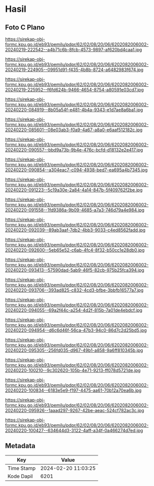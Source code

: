 # Hasil

## Foto C Plano

https://sirekap-obj-formc.kpu.go.id/eb93/pemilu/pdpr/62/02/08/20/06/6202082006002-20240219-222542--a4b71c6b-8fcb-4573-9897-af620bd4caa1.jpg

https://sirekap-obj-formc.kpu.go.id/eb93/pemilu/pdpr/62/02/08/20/06/6202082006002-20240219-224905--09951d91-f435-4b8b-8724-a6482983f674.jpg

https://sirekap-obj-formc.kpu.go.id/eb93/pemilu/pdpr/62/02/08/20/06/6202082006002-20240219-225952--f6fd624b-9466-4654-8754-a80591e03cd7.jpg

https://sirekap-obj-formc.kpu.go.id/eb93/pemilu/pdpr/62/02/08/20/06/6202082006002-20240220-084919--8b05a54f-e481-4b4a-9343-e1d7ae8a6ba1.jpg

https://sirekap-obj-formc.kpu.go.id/eb93/pemilu/pdpr/62/02/08/20/06/6202082006002-20240220-085601--08e03ab3-f0a9-4a67-a8a0-e6aaf512182c.jpg

https://sirekap-obj-formc.kpu.go.id/eb93/pemilu/pdpr/62/02/08/20/06/6202082006002-20240220-090557--bbd9a73b-9b4e-476c-bcfd-d18132e2e417.jpg

https://sirekap-obj-formc.kpu.go.id/eb93/pemilu/pdpr/62/02/08/20/06/6202082006002-20240220-090854--a304eac7-c094-4938-bed7-ea695a4b7345.jpg

https://sirekap-obj-formc.kpu.go.id/eb93/pemilu/pdpr/62/02/08/20/06/6202082006002-20240220-091223--5c19a30e-2a84-4a14-847b-5f409762f2be.jpg

https://sirekap-obj-formc.kpu.go.id/eb93/pemilu/pdpr/62/02/08/20/06/6202082006002-20240220-091558--1fd9386a-9b09-4685-a7a3-746d79a4e984.jpg

https://sirekap-obj-formc.kpu.go.id/eb93/pemilu/pdpr/62/02/08/20/06/6202082006002-20240220-092039--89ab3aaf-7db2-4bb3-9033-c4ed8562fadd.jpg

https://sirekap-obj-formc.kpu.go.id/eb93/pemilu/pdpr/62/02/08/20/06/6202082006002-20240220-092600--5eb65e52-c6ab-4fc4-8f32-b50cc1e28db0.jpg

https://sirekap-obj-formc.kpu.go.id/eb93/pemilu/pdpr/62/02/08/20/06/6202082006002-20240220-093413--57590dad-5ab9-46f5-82cb-975b25fca394.jpg

https://sirekap-obj-formc.kpu.go.id/eb93/pemilu/pdpr/62/02/08/20/06/6202082006002-20240220-093706--393ad825-c832-4cd3-bfbe-3bbfb16577a7.jpg

https://sirekap-obj-formc.kpu.go.id/eb93/pemilu/pdpr/62/02/08/20/06/6202082006002-20240220-094055--69a2f44c-a254-4d2f-815b-7a01de4ebdcf.jpg

https://sirekap-obj-formc.kpu.go.id/eb93/pemilu/pdpr/62/02/08/20/06/6202082006002-20240220-094954--d6c6d46f-56ca-47b3-94c0-86d7c2d25bd5.jpg

https://sirekap-obj-formc.kpu.go.id/eb93/pemilu/pdpr/62/02/08/20/06/6202082006002-20240220-095305--256fd035-d967-49b1-a858-9a6ff810345b.jpg

https://sirekap-obj-formc.kpu.go.id/eb93/pemilu/pdpr/62/02/08/20/06/6202082006002-20240220-100210--9c302620-105b-4e71-9213-ff078d5721de.jpg

https://sirekap-obj-formc.kpu.go.id/eb93/pemilu/pdpr/62/02/08/20/06/6202082006002-20240220-100834--6183e5e9-f197-4475-aa61-70b12a70ea6b.jpg

https://sirekap-obj-formc.kpu.go.id/eb93/pemilu/pdpr/62/02/08/20/06/6202082006002-20240220-095926--1aaad297-9267-42be-aeac-524cf782ac3c.jpg

https://sirekap-obj-formc.kpu.go.id/eb93/pemilu/pdpr/62/02/08/20/06/6202082006002-20240220-100427--634644d3-3122-4aff-a34f-0a466274d7ed.jpg


## Metadata

| Key        | Value               |
| ---------- | ------------------- |
| Time Stamp | 2024-02-20 11:03:25 |
| Kode Dapil | 6201                |



